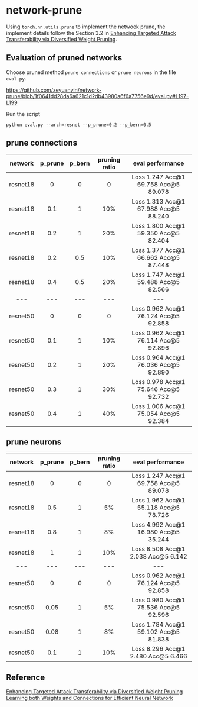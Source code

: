 # network-prune

Using `torch.nn.utils.prune` to implement the netwoek prune, the implement details follow the Section 3.2 in [Enhancing Targeted Attack Transferability via Diversified Weight Pruning](https://arxiv.org/abs/2208.08677).



## Evaluation of pruned networks

Choose pruned method `prune connections` or `prune neurons` in the file `eval.py`.

https://github.com/zeyuanyin/network-prune/blob/1f0641dd28da6a621c1d2db43980a6f6a7756e9d/eval.py#L197-L199

Run the script
```
python eval.py --arch=resnet --p_prune=0.2 --p_bern=0.5
```

## prune connections
| network | p_prune | p_bern | pruning ratio | eval performance|
|:-------:|:-------:|:---------------:|:---------------:|:------------:|
| resnet18 | 0 | 0 | 0 | Loss 1.247      Acc@1 69.758    Acc@5 89.078 |
| resnet18 | 0.1 | 1 | 10% | Loss 1.313      Acc@1 67.988    Acc@5 88.240 |
| resnet18 | 0.2 | 1 | 20% | Loss 1.800      Acc@1 59.350    Acc@5 82.404 |
| resnet18 | 0.2 | 0.5 | 10% | Loss 1.377      Acc@1 66.662    Acc@5 87.448 |
| resnet18 | 0.4 | 0.5 | 20% | Loss 1.747      Acc@1 59.488    Acc@5 82.566 |
| --- | --- | --- | --- | --- |
| resnet50 | 0 | 0 | 0 | Loss 0.962      Acc@1 76.124    Acc@5 92.858 |
| resnet50 | 0.1 | 1 | 10% | Loss 0.962      Acc@1 76.114    Acc@5 92.896 |
| resnet50 | 0.2 | 1 | 20% | Loss 0.964      Acc@1 76.036    Acc@5 92.890 |
| resnet50 | 0.3 | 1 | 30% | Loss 0.978      Acc@1 75.646    Acc@5 92.732 |
| resnet50 | 0.4 | 1 | 40% | Loss 1.006      Acc@1 75.054    Acc@5 92.384 |

## prune neurons
| network | p_prune | p_bern | pruning ratio | eval performance|
|:-------:|:-------:|:---------------:|:---------------:|:------------:|
| resnet18 | 0 | 0 | 0 | Loss 1.247      Acc@1 69.758    Acc@5 89.078 |
| resnet18 | 0.5 | 1 | 5% | Loss 1.962      Acc@1 55.118    Acc@5 78.726 |
| resnet18 | 0.8 | 1 | 8% | Loss 4.992      Acc@1 16.980    Acc@5 35.244 |
| resnet18 | 1 | 1 | 10% | Loss 8.508      Acc@1 2.038     Acc@5 6.142 |
| --- | --- | --- | --- | --- |
| resnet50 | 0 | 0 | 0 | Loss 0.962      Acc@1 76.124    Acc@5 92.858 |
| resnet50 | 0.05 | 1 | 5% | Loss 0.980      Acc@1 75.536    Acc@5 92.596 |
| resnet50 | 0.08 | 1 | 8% | Loss 1.784      Acc@1 59.102    Acc@5 81.838 |
| resnet50 | 0.1 | 1 | 10% | Loss 8.296      Acc@1 2.480     Acc@5 6.466 |

## Reference

[Enhancing Targeted Attack Transferability via Diversified Weight Pruning](https://arxiv.org/abs/2208.08677)
[Learning both Weights and Connections for Efficient Neural Network](https://proceedings.neurips.cc/paper/2015/hash/ae0eb3eed39d2bcef4622b2499a05fe6-Abstract.html)

